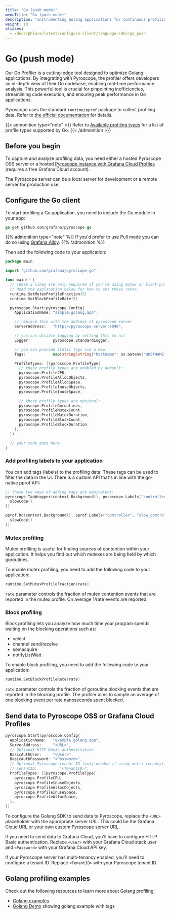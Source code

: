 ```yaml
---
title: "Go (push mode)"
menuTitle: "Go (push mode)"
description: "Instrumenting Golang applications for continuous profiling."
weight: 10
aliases:
  - /docs/phlare/latest/configure-client/language-sdks/go_push
---
```


# Go (push mode)

Our Go Profiler is a cutting-edge tool designed to optimize Golang applications.
By integrating with Pyroscope, the profiler offers developers an in-depth view of their Go codebase, enabling real-time performance analysis.
This powerful tool is crucial for pinpointing inefficiencies, streamlining code execution, and ensuring peak performance in Go applications.

Pyroscope uses the standard `runtime/pprof` package to collect profiling data.
Refer to [the official documentation](https://golang.org/doc/diagnostics#profiling) for details.

{{< admonition type="note" >}}
Refer to [Available profiling types](https://grafana.com/docs/pyroscope/latest/configure-client/profile-types/) for a list of profile types supported by Go.
{{< /admonition >}}

## Before you begin

To capture and analyze profiling data, you need either a hosted Pyroscope OSS server or a hosted [Pyroscope instance with Grafana Cloud Profiles](/products/cloud/profiles-for-continuous-profiling/) (requires a free Grafana Cloud account).

The Pyroscope server can be a local server for development or a remote server for production use.


## Configure the Go client

To start profiling a Go application, you need to include the Go module in your app:

```go
go get github.com/grafana/pyroscope-go
```

{{% admonition type="note" %}}
If you'd prefer to use Pull mode you can do so using [Grafana Alloy](https://grafana.com/docs/pyroscope/<PYROSCOPE_VERSION>/configure-client/grafana-alloy/).
{{% /admonition %}}

Then add the following code to your application:

```go
package main

import "github.com/grafana/pyroscope-go"

func main() {
  // These 2 lines are only required if you're using mutex or block profiling
  // Read the explanation below for how to set these rates:
  runtime.SetMutexProfileFraction(5)
  runtime.SetBlockProfileRate(5)

  pyroscope.Start(pyroscope.Config{
    ApplicationName: "simple.golang.app",

    // replace this with the address of pyroscope server
    ServerAddress:   "http://pyroscope-server:4040",

    // you can disable logging by setting this to nil
    Logger:          pyroscope.StandardLogger,

    // you can provide static tags via a map:
    Tags:            map[string]string{"hostname": os.Getenv("HOSTNAME")},

    ProfileTypes: []pyroscope.ProfileType{
      // these profile types are enabled by default:
      pyroscope.ProfileCPU,
      pyroscope.ProfileAllocObjects,
      pyroscope.ProfileAllocSpace,
      pyroscope.ProfileInuseObjects,
      pyroscope.ProfileInuseSpace,

      // these profile types are optional:
      pyroscope.ProfileGoroutines,
      pyroscope.ProfileMutexCount,
      pyroscope.ProfileMutexDuration,
      pyroscope.ProfileBlockCount,
      pyroscope.ProfileBlockDuration,
    },
  })

  // your code goes here
}
```

### Add profiling labels to your application

You can add tags (labels) to the profiling data. These tags can be used to filter the data in the UI. There is a custom API that's in line with the go-native pprof API:

```go
// these two ways of adding tags are equivalent:
pyroscope.TagWrapper(context.Background(), pyroscope.Labels("controller", "slow_controller"), func(c context.Context) {
  slowCode()
})

pprof.Do(context.Background(), pprof.Labels("controller", "slow_controller"), func(c context.Context) {
  slowCode()
})
```

### Mutex profiling

Mutex profiling is useful for finding sources of contention within your application. It helps you find out which mutexes are being held by which goroutines.

To enable mutex profiling, you need to add the following code to your application:

```go
runtime.SetMutexProfileFraction(rate)
```

`rate` parameter controls the fraction of mutex contention events that are reported in the mutex profile. On average 1/rate events are reported.

### Block profiling

Block profiling lets you analyze how much time your program spends waiting on the blocking operations such as:

* select
* channel send/receive
* semacquire
* notifyListWait

To enable block profiling, you need to add the following code to your application:

```go
runtime.SetBlockProfileRate(rate)
```

`rate` parameter controls the fraction of goroutine blocking events that are reported in the blocking profile. The profiler aims to sample an average of one blocking event per rate nanoseconds spent blocked.

## Send data to Pyroscope OSS or Grafana Cloud Profiles

```go
pyroscope.Start(pyroscope.Config{
  ApplicationName:   "example.golang.app",
  ServerAddress:     "<URL>",
  // Optional HTTP Basic authentication
  BasicAuthUser:     "<User>",
  BasicAuthPassword: "<Password>",
  // Optional Pyroscope tenant ID (only needed if using multi-tenancy). Not needed for Grafana Cloud.
  // TenantID:          "<TenantID>",
  ProfileTypes: []pyroscope.ProfileType{
    pyroscope.ProfileCPU,
    pyroscope.ProfileInuseObjects,
    pyroscope.ProfileAllocObjects,
    pyroscope.ProfileInuseSpace,
    pyroscope.ProfileAllocSpace,
  },
})
```

To configure the Golang SDK to send data to Pyroscope, replace the `<URL>` placeholder with the appropriate server URL. This could be the Grafana Cloud URL or your own custom Pyroscope server URL.

If you need to send data to Grafana Cloud, you'll have to configure HTTP Basic authentication. Replace `<User>` with your Grafana Cloud stack user and `<Password>` with your Grafana Cloud API key.

If your Pyroscope server has multi-tenancy enabled, you'll need to configure a tenant ID. Replace `<TenantID>` with your Pyroscope tenant ID.

## Golang profiling examples

Check out the following resources to learn more about Golang profiling:

* [Golang examples](https://github.com/grafana/pyroscope/tree/main/examples/language-sdk-instrumentation/golang-push)
* [Golang Demo](https://play.grafana.org/a/grafana-pyroscope-app/single?query=process_cpu%3Acpu%3Ananoseconds%3Acpu%3Ananoseconds%7Bservice_name%3D%22pyroscope-rideshare-go%22%7D&from=now-1h&until=now) showing golang example with tags

